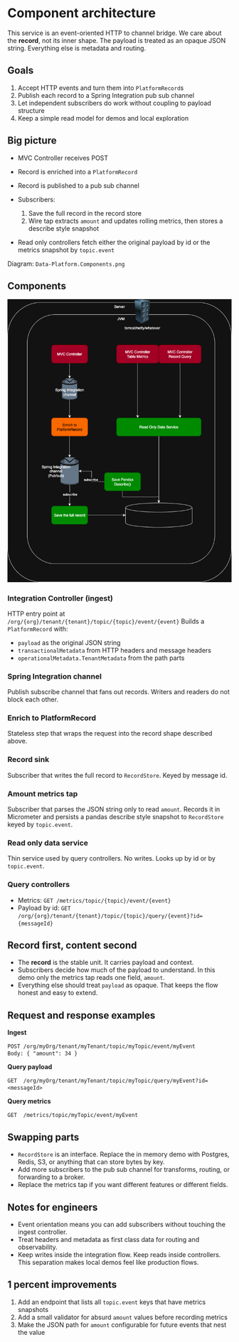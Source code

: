 # Component architecture

This service is an event-oriented HTTP to channel bridge. We care about the **record**, not its inner shape. The payload is treated as an opaque JSON string. Everything else is metadata and routing.

## Goals

1. Accept HTTP events and turn them into `PlatformRecord`s
2. Publish each record to a Spring Integration pub sub channel
3. Let independent subscribers do work without coupling to payload structure
4. Keep a simple read model for demos and local exploration

## Big picture

* MVC Controller receives POST
* Record is enriched into a `PlatformRecord`
* Record is published to a pub sub channel
* Subscribers:

  1. Save the full record in the record store
  2. Wire tap extracts `amount` and updates rolling metrics, then stores a describe style snapshot
* Read only controllers fetch either the original payload by id or the metrics snapshot by `topic.event`

Diagram: `Data-Platform.Components.png`

## Components
![Component Diagram](../service_oriented_app/img/Data-Platform.Components.png "Component Diagram")


### **Integration Controller (ingest)**
HTTP entry point at
`/org/{org}/tenant/{tenant}/topic/{topic}/event/{event}`
Builds a `PlatformRecord` with:

* `payload` as the original JSON string
* `transactionalMetadata` from HTTP headers and message headers
* `operationalMetadata.TenantMetadata` from the path parts

### **Spring Integration channel**
Publish subscribe channel that fans out records. Writers and readers do not block each other.

### **Enrich to PlatformRecord**
Stateless step that wraps the request into the record shape described above.

### **Record sink**
Subscriber that writes the full record to `RecordStore`. Keyed by message id.

### **Amount metrics tap**
Subscriber that parses the JSON string only to read `amount`. Records it in Micrometer and persists a pandas describe style snapshot to `RecordStore` keyed by `topic.event`.

### **Read only data service**
Thin service used by query controllers. No writes. Looks up by id or by `topic.event`.

### **Query controllers**

* Metrics: `GET /metrics/topic/{topic}/event/{event}`
* Payload by id: `GET /org/{org}/tenant/{tenant}/topic/{topic}/query/{event}?id={messageId}`


## Record first, content second

* The **record** is the stable unit. It carries payload and context.
* Subscribers decide how much of the payload to understand. In this demo only the metrics tap reads one field, `amount`.
* Everything else should treat `payload` as opaque. That keeps the flow honest and easy to extend.

## Request and response examples

**Ingest**

```
POST /org/myOrg/tenant/myTenant/topic/myTopic/event/myEvent
Body: { "amount": 34 }
```

**Query payload**

```
GET  /org/myOrg/tenant/myTenant/topic/myTopic/query/myEvent?id=<messageId>
```

**Query metrics**

```
GET  /metrics/topic/myTopic/event/myEvent
```

## Swapping parts

* `RecordStore` is an interface. Replace the in memory demo with Postgres, Redis, S3, or anything that can store bytes by key.
* Add more subscribers to the pub sub channel for transforms, routing, or forwarding to a broker.
* Replace the metrics tap if you want different features or different fields.

## Notes for engineers

* Event orientation means you can add subscribers without touching the ingest controller.
* Treat headers and metadata as first class data for routing and observability.
* Keep writes inside the integration flow. Keep reads inside controllers. This separation makes local demos feel like production flows.

## 1 percent improvements

1. Add an endpoint that lists all `topic.event` keys that have metrics snapshots
2. Add a small validator for absurd `amount` values before recording metrics
3. Make the JSON path for `amount` configurable for future events that nest the value
